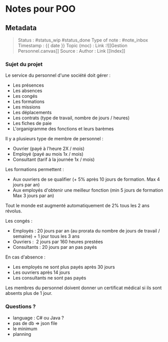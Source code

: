 # Notes pour POO

## Metadata
> Status : #status_wip #status_done
> Type of note : #note_inbox
> Timestamp : {{ date }}
> Topic (moc) :
> Link :![[Gestion Personnel.canvas]]
> Source : 
> Author : 
> Link [[Index]] 

### Sujet du projet
Le service du personnel d'une société doit gérer :

-   Les présences
-   Les absences
-   Les congés
-   Les formations
-   Les missions
-   Les déplacements
-   Les contrats (type de travail, nombre de jours / heures)
-   Les fiches de paie
-   L'organigramme des fonctions et leurs barèmes

Il y a plusieurs type de membre de personnel :

-   Ouvrier (payé à l'heure 2X / mois)
-   Employé (payé au mois 1x / mois)
-   Consultant (tarif à la journée 1x / mois)

Les formations permettent :

-   Aux ouvriers de se qualifier (+ 5% après 10 jours de formation. Max 4 jours par an)
-   Aux employés d'obtenir une meilleur fonction (min 5 jours de formation Max 3 jours par an)

Tout le monde est augmenté automatiquement de 2% tous les 2 ans révolus.

Les congés :

-   Employés : 20 jours par an (au prorata du nombre de jours de travail / semaine) + 1 jour tous les 3 ans
-   Ouvriers :  2 jours par 160 heures prestées
-   Consultants : 20 jours par an pas payés

En cas d'absence :

-   Les employés ne sont plus payés après 30 jours
-   Les ouvriers après 14 jours
-   Les consultants ne sont pas payés

Les membres du personnel doivent donner un certificat médical si ils sont absents plus de 1 jour.

### Questions ?
- language : C# ou Java ?
- pas de db => json file
- le minimum
- planning


